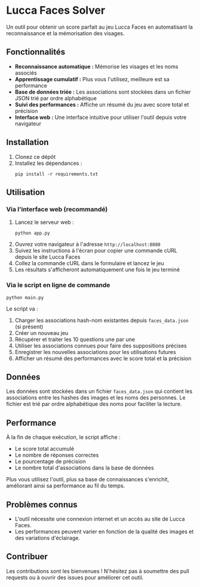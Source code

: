 # Lucca Faces Solver

Un outil pour obtenir un score parfait au jeu Lucca Faces en automatisant la reconnaissance et la mémorisation des visages.

## Fonctionnalités

- **Reconnaissance automatique :** Mémorise les visages et les noms associés
- **Apprentissage cumulatif :** Plus vous l'utilisez, meilleure est sa performance
- **Base de données triée :** Les associations sont stockées dans un fichier JSON trié par ordre alphabétique
- **Suivi des performances :** Affiche un résumé du jeu avec score total et précision
- **Interface web :** Une interface intuitive pour utiliser l'outil depuis votre navigateur

## Installation

1. Clonez ce dépôt
2. Installez les dépendances :
   ```
   pip install -r requirements.txt
   ```

## Utilisation

### Via l'interface web (recommandé)

1. Lancez le serveur web :
   ```
   python app.py
   ```
2. Ouvrez votre navigateur à l'adresse `http://localhost:8080`
3. Suivez les instructions à l'écran pour copier une commande cURL depuis le site Lucca Faces
4. Collez la commande cURL dans le formulaire et lancez le jeu
5. Les résultats s'afficheront automatiquement une fois le jeu terminé

### Via le script en ligne de commande

```
python main.py
```

Le script va :
1. Charger les associations hash-nom existantes depuis `faces_data.json` (si présent)
2. Créer un nouveau jeu
3. Récupérer et traiter les 10 questions une par une
4. Utiliser les associations connues pour faire des suppositions précises
5. Enregistrer les nouvelles associations pour les utilisations futures
6. Afficher un résumé des performances avec le score total et la précision

## Données

Les données sont stockées dans un fichier `faces_data.json` qui contient les associations entre les hashes des images et les noms des personnes. Le fichier est trié par ordre alphabétique des noms pour faciliter la lecture.

## Performance

À la fin de chaque exécution, le script affiche :
- Le score total accumulé
- Le nombre de réponses correctes
- Le pourcentage de précision
- Le nombre total d'associations dans la base de données

Plus vous utilisez l'outil, plus sa base de connaissances s'enrichit, améliorant ainsi sa performance au fil du temps.

## Problèmes connus

- L'outil nécessite une connexion internet et un accès au site de Lucca Faces.
- Les performances peuvent varier en fonction de la qualité des images et des variations d'éclairage.

## Contribuer

Les contributions sont les bienvenues ! N'hésitez pas à soumettre des pull requests ou à ouvrir des issues pour améliorer cet outil. 